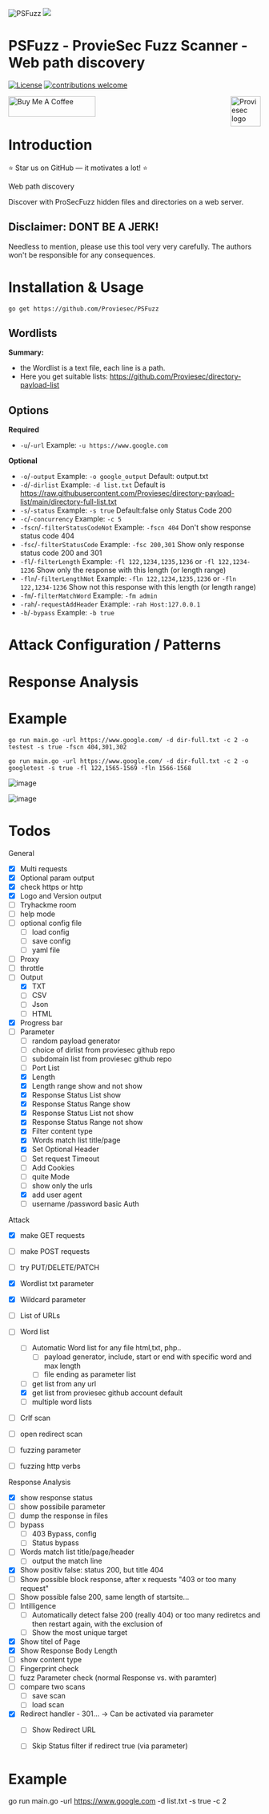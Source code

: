 ![PSFuzz](https://user-images.githubusercontent.com/6010786/176360134-adc6d195-60b0-4628-af06-b6b42afaffae.png)
![](https://us-central1-progress-markdown.cloudfunctions.net/progress/70)
# PSFuzz - ProvieSec Fuzz Scanner - Web path discovery
[![License](https://img.shields.io/badge/license-MIT-_red.svg)](https://opensource.org/licenses/MIT)
[![contributions welcome](https://img.shields.io/badge/contributions-welcome-brightgreen.svg?style=flat)](https://github.com/dwisiswant0/go-dork/issues)

<a href="https://proviesec.org/">
    <img src="https://avatars.githubusercontent.com/u/92156402?s=400&u=7fe0dbb9085a37818ee8c2b061432a9a69cbff42&v=4" alt="Proviesec logo" title="Proviesec" align="right" height="60" />
</a>
<a href="https://www.buymeacoffee.com/proviesec" target="_blank"><img src="https://cdn.buymeacoffee.com/buttons/default-orange.png" alt="Buy Me A Coffee" height="41" width="174"></a>

# Introduction 

:star: Star us on GitHub — it motivates a lot! :star:

Web path discovery

Discover with ProSecFuzz hidden files and directories on a web server.

## Disclaimer: DONT BE A JERK!
Needless to mention, please use this tool very very carefully. The authors won't be responsible for any consequences. 

# Installation & Usage

```go get https://github.com/Proviesec/PSFuzz```

Wordlists
---------------
**Summary:**
  - the Wordlist is a text file, each line is a path.
  - Here you get suitable lists: https://github.com/Proviesec/directory-payload-list


Options
---------------
**Required**
* `-u`/`-url` Example: `-u https://www.google.com`
 
 **Optional**
* `-o`/`-output` Example: `-o google_output` Default: output.txt
* `-d`/`-dirlist` Example: `-d list.txt` Default is https://raw.githubusercontent.com/Proviesec/directory-payload-list/main/directory-full-list.txt
* `-s`/`-status` Example: `-s true` Default:false only Status Code 200 
* `-c`/`-concurrency` Example:  `-c 5 `
* `-fscn`/`-filterStatusCodeNot`  Example: `-fscn 404`  Don't show response status code 404
* `-fsc`/`-filterStatusCode` Example: `-fsc 200,301` Show only response status code 200 and 301
* `-fl`/`-filterLength` Example: `-fl 122,1234,1235,1236` or `-fl 122,1234-1236` Show only the response with this length (or length range)
* `-fln`/`-filterLengthNot` Example: `-fln 122,1234,1235,1236` or `-fln 122,1234-1236` Show not this response with this length (or length range)
* `-fm`/`-filterMatchWord` Example: `-fm admin`
* `-rah`/`-requestAddHeader` Example: `-rah Host:127.0.0.1`
* `-b`/`-bypass` Example: `-b true`



# Attack Configuration / Patterns

# Response Analysis 

# Example
```
go run main.go -url https://www.google.com/ -d dir-full.txt -c 2 -o testest -s true -fscn 404,301,302

go run main.go -url https://www.google.com/ -d dir-full.txt -c 2 -o googletest -s true -fl 122,1565-1569 -fln 1566-1568
```

![image](https://user-images.githubusercontent.com/6010786/180856727-0d8791af-6076-417c-94a8-05bc786b5a4d.png)

![image](https://user-images.githubusercontent.com/6010786/180856025-6922fc14-9baf-4ba7-b5c0-6d2073c5b0c2.png)

# Todos

General
- [x] Multi requests
- [x] Optional param output
- [x] check https or http
- [x] Logo and Version output
- [ ] Tryhackme room
- [ ] help mode
- [ ] optional config file
    - [ ] load config 
    - [ ] save config
    - [ ] yaml file 
- [ ] Proxy
- [ ] throttle 
- [ ] Output
    - [x] TXT
    - [ ] CSV
    - [ ] Json
    - [ ] HTML
- [x] Progress bar
- [ ] Parameter
    - [ ] random payload generator 
    - [ ] choice of dirlist from proviesec github repo
    - [ ] subdomain list from proviesec github repo
    - [ ] Port List
    - [x] Length
    - [x] Length range show and not show
    - [x] Response Status List show
    - [x] Response Status Range show
    - [x] Response Status List not show
    - [x] Response Status Range not show
    - [x] Filter content type 
    - [x] Words match list title/page
    - [x] Set Optional Header
    - [ ] Set request Timeout
    - [ ] Add Cookies
    - [ ] quite Mode 
    - [ ] show only the urls 
    - [x] add user agent
    - [ ] username /password basic Auth 

Attack
- [x] make GET requests 
- [ ] make POST requests 
- [ ] try PUT/DELETE/PATCH
- [x] Wordlist txt parameter 
- [x] Wildcard parameter 
- [ ] List of URLs
- [ ] Word list 
    - [ ] Automatic Word list for any file html,txt, php.. 
         - [ ] payload generator, include, start or end with specific word and max length 
         - [ ] file ending as parameter list 
    - [ ] get list from any url 
    - [x] get list from proviesec github account default
    - [ ] multiple word lists 
- [ ] Crlf scan
- [ ] open redirect scan
- [ ] fuzzing parameter 
- [ ] fuzzing http verbs


Response Analysis
- [x] show response status 
- [ ] show possibile parameter
- [ ] dump the response in files 
- [ ] bypass
    - [ ] 403 Bypass, config 
    - [ ] Status bypass
- [ ] Words match list title/page/header 
    - [ ] output the match line 
- [x] Show positiv false: status 200, but title 404
- [ ] Show possible block response, after x requests "403 or too many request" 
- [ ] Show possible false 200, same length of startsite...
- [ ] Intilligence
   - [ ] Automatically detect false 200 (really 404) or too many rediretcs and then restart again, with the exclusion of
   - [ ] Show the most unique target 
- [x] Show titel of Page
- [x] Show Response Body Length
- [ ] show content type 
- [ ] Fingerprint check 
- [ ] fuzz Parameter check (normal Response vs. with paramter)
- [ ] compare two scans 
    - [ ] save scan
    - [ ] load scan
- [x] Redirect handler - 301... -> Can be activated via parameter
    - [ ] Show Redirect URL
    - [ ] Skip Status filter if redirect true (via parameter) 
      

# Example
go run main.go -url https://www.google.com -d list.txt -s true -c 2

